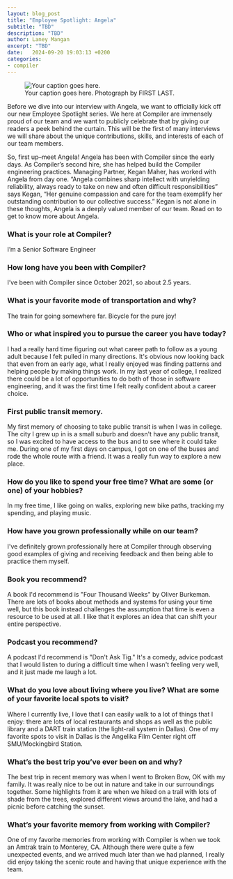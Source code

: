 ```yaml
---
layout: blog_post
title: "Employee Spotlight: Angela"
subtitle: "TBD"
description: "TBD"
author: Laney Mangan
excerpt: "TBD"
date:   2024-09-20 19:03:13 +0200
categories:
- compiler
---
```


<figure>
    <img
        src="/assets/blog/angela-handwriting.jpg"
        alt="Your caption goes here." />
    <figcaption>Your caption goes here. Photograph by FIRST LAST.</figcaption>
</figure>

Before we dive into our interview with Angela, we want to officially kick off our new Employee Spotlight series. We here at Compiler are immensely proud of our team and we want to publicly celebrate that by giving our readers a peek behind the curtain. This will be the first of many interviews we will share about the unique contributions, skills, and interests of each of our team members.

So, first up–meet Angela! Angela has been with Compiler since the early days. As Compiler’s second hire, she has helped build the Compiler engineering practices. Managing Partner, Kegan Maher, has worked with Angela from day one. “Angela combines sharp intellect with unyielding reliability, always ready to take on new and often difficult responsibilities” says Kegan, “Her genuine compassion and care for the team exemplify her outstanding contribution to our collective success.” Kegan is not alone in these thoughts, Angela is a deeply valued member of our team. Read on to get to know more about Angela.

### What is your role at Compiler?
I’m a Senior Software Engineer

### How long have you been with Compiler?
I’ve been with Compiler since October 2021, so about 2.5 years.

### What is your favorite mode of transportation and why?
The train for going somewhere far. Bicycle for the pure joy!

### Who or what inspired you to pursue the career you have today?
I had a really hard time figuring out what career path to follow as a young adult because I felt pulled in many directions. It's obvious now looking back that even from an early age, what I really enjoyed was finding patterns and helping people by making things work. In my last year of college, I realized there could be a lot of opportunities to do both of those in software engineering, and it was the first time I felt really confident about a career choice.

### First public transit memory.
My first memory of choosing to take public transit is when I was in college. The city I grew up in is a small suburb and doesn't have any public transit, so I was excited to have access to the bus and to see where it could take me. During one of my first days on campus, I got on one of the buses and rode the whole route with a friend. It was a really fun way to explore a new place.

### How do you like to spend your free time? What are some (or one) of your hobbies?
In my free time, I like going on walks, exploring new bike paths, tracking my spending, and playing music.

### How have you grown professionally while on our team?
I've definitely grown professionally here at Compiler through observing good examples of giving and receiving feedback and then being able to practice them myself.

### Book you recommend?
A book I'd recommend is "Four Thousand Weeks" by Oliver Burkeman. There are lots of books about methods and systems for using your time well, but this book instead challenges the assumption that time is even a resource to be used at all. I like that it explores an idea that can shift your entire perspective.

### Podcast you recommend?
A podcast I'd recommend is "Don't Ask Tig." It's a comedy, advice podcast that I would listen to during a difficult time when I wasn't feeling very well, and it just made me laugh a lot.

### What do you love about living where you live? What are some of your favorite local spots to visit?
Where I currently live, I love that I can easily walk to a lot of things that I enjoy: there are lots of local restaurants and shops as well as the public library and a DART train station (the light-rail system in Dallas). One of my favorite spots to visit in Dallas is the Angelika Film Center right off SMU/Mockingbird Station.

### What’s the best trip you’ve ever been on and why?
The best trip in recent memory was when I went to Broken Bow, OK with my family. It was really nice to be out in nature and take in our surroundings together. Some highlights from it are when we hiked on a trail with lots of shade from the trees, explored different views around the lake, and had a picnic before catching the sunset.

### What’s your favorite memory from working with Compiler?
One of my favorite memories from working with Compiler is when we took an Amtrak train to Monterey, CA. Although there were quite a few unexpected events, and we arrived much later than we had planned, I really did enjoy taking the scenic route and having that unique experience with the team.
